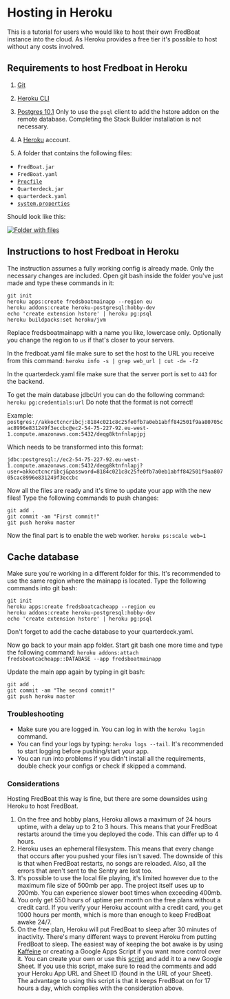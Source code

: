 # Hosting in Heroku
This is a tutorial for users who would like to host their own FredBoat instance into the cloud. As Heroku provides a free tier it's possible to host without any costs involved.

## Requirements to host Fredboat in Heroku

1. [Git](https://www.atlassian.com/git/tutorials/install-git)

2. [Heroku CLI](https://devcenter.heroku.com/articles/heroku-cli)

3. [Postgres 10.1](https://www.enterprisedb.com/downloads/postgres-postgresql-downloads) 
Only to use the `psql` client to add the hstore addon on the remote database. Completing the Stack Builder installation is not necessary.

4. A [Heroku](https://www.heroku.com/) account.

5. A folder that contains the following files:
- `FredBoat.jar`
- `FredBoat.yaml`
- [`Procfile`](https://github.com/FredBoat/fredboat.com/blob/master/Procfile)
- `Quarterdeck.jar`
- `quarterdeck.yaml`
- [`system.properties`](https://github.com/FredBoat/fredboat.com/blob/master/system.properties)

Should look like this:

[![Folder with files](https://imgur.com/7ClL7mJ.png)](https://imgur.com/7ClL7mJ.png)  

## Instructions to host Fredboat in Heroku
The instruction assumes a fully working config is already made. Only the necessary changes are included.
Open git bash inside the folder you've just made and type these commands in it:

```
git init
heroku apps:create fredsboatmainapp --region eu
heroku addons:create heroku-postgresql:hobby-dev
echo 'create extension hstore' | heroku pg:psql
heroku buildpacks:set heroku/jvm
```
Replace fredsboatmainapp with a name you like, lowercase only. Optionally you change the region to `us` if that's closer to your servers.

In the fredboat.yaml file make sure to set the host to the URL you receive from this command:
`heroku info -s | grep web_url | cut -d= -f2`

In the quarterdeck.yaml file make sure that the server port is set to `443` for the backend.

To get the main database jdbcUrl you can do the following command:
`heroku pg:credentials:url`
Do note that the format is not correct! 

Example:
`postgres://akkoctcncribcj:8184c021c8c25fe0fb7a0eb1abff842501f9aa80705cac8996e831249f3eccbc@ec2-54-75-227-92.eu-west-1.compute.amazonaws.com:5432/deqg8ktnfnlapjpj` 

Which needs to be transformed into this format:

`jdbc:postgresql://ec2-54-75-227-92.eu-west-1.compute.amazonaws.com:5432/deqg8ktnfnlapj?user=akkoctcncribcj&password=8184c021c8c25fe0fb7a0eb1abff842501f9aa80705cac8996e831249f3eccbc`

Now all the files are ready and it's time to update your app with the new files!
Type the following commands to push changes:
```
git add .
git commit -am "First commit!"
git push heroku master
```

Now the final part is to enable the web worker.
`heroku ps:scale web=1`

## Cache database
Make sure you're working in a different folder for this.
It's recommended to use the same region where the mainapp is located.
Type the following commands into git bash:
```
git init
heroku apps:create fredsboatcacheapp --region eu
heroku addons:create heroku-postgresql:hobby-dev
echo 'create extension hstore' | heroku pg:psql
```
Don't forget to add the cache database to your quarterdeck.yaml.

Now go back to your main app folder. Start git bash one more time and type the following command:
`heroku addons:attach fredsboatcacheapp::DATABASE --app fredsboatmainapp`

Update the main app again by typing in git bash:
```
git add .
git commit -am "The second commit!"
git push heroku master
```

### Troubleshooting 
- Make sure you are logged in. You can log in with the `heroku login` command.
- You can find your logs by typing: `heroku logs --tail`. It's recommended to start logging before pushing/start your app.
- You can run into problems if you didn't install all the requirements, double check your configs or check if skipped a command.


### Considerations
Hosting FredBoat this way is fine, but there are some downsides using Heroku to host FredBoat.

1. On the free and hobby plans, Heroku allows a maximum of 24 hours uptime, with a delay up to 2 to 3 hours. This means that your FredBoat restarts around the time you deployed the code. This can differ up to 4 hours.
2. Heroku uses an ephemeral filesystem. This means that every change that occurs after you pushed your files isn't saved. The downside of this is that when FredBoat restarts, no songs are reloaded. Also, all the errors that aren't sent to the Sentry are lost too.
3. It's possible to use the local file playing, it's limited however due to the maximum file size of 500mb per app. The project itself uses up to 200mb. You can experience slower boot times when exceeding 400mb.
4. You only get 550 hours of uptime per month on the free plans without a credit card. If you verify your Heroku account with a credit card, you get 1000 hours per month, which is more than enough to keep FredBoat awake 24/7.
5. On the free plan, Heroku will put FredBoat to sleep after 30 minutes of inactivity. There's many different ways to prevent Heroku from putting FredBoat to sleep. The easiest way of keeping the bot awake is by using [Kaffeine](http://kaffeine.herokuapp.com/) or creating a Google Apps Script if you want more control over it. You can create your own or use this [script](https://github.com/chaNcharge/fredboat.com/blob/master/heroku_keepawake.gs) and add it to a new Google Sheet. If you use this script, make sure to read the comments and add your Heroku App URL and Sheet ID (found in the URL of your Sheet). The advantage to using this script is that it keeps FredBoat on for 17 hours a day, which complies with the consideration above.
